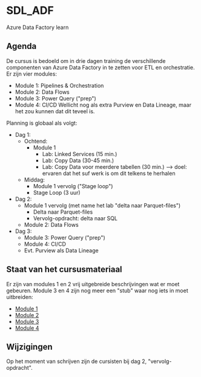 # SDL_ADF

Azure Data Factory learn

## Agenda

De cursus is bedoeld om in drie dagen training de verschillende componenten van Azure Data Factory in te zetten voor ETL en orchestratie. Er zijn vier modules:

* Module 1: Pipelines & Orchestration
* Module 2: Data Flows
* Module 3: Power Query ("prep")
* Module 4: CI/CD
Wellicht nog als extra Purview en Data Lineage, maar het zou kunnen dat dit teveel is.

Planning is globaal als volgt:

* Dag 1:
  * Ochtend:
    * Module 1
      * Lab: Linked Services (15 min.)
      * Lab: Copy Data (30-45 min.)
      * Lab: Copy Data voor meerdere tabellen (30 min.) --> doel: ervaren dat het suf werk is om dit telkens te herhalen
  * Middag:
    * Module 1 vervolg ("Stage loop")
    * Stage Loop (3 uur)
* Dag 2:
  * Module 1 vervolg (met name het lab "delta naar Parquet-files")
    * Delta naar Parquet-files
    * Vervolg-opdracht: delta naar SQL
  * Module 2: Data Flows
* Dag 3:
  * Module 3: Power Query ("prep")
  * Module 4: CI/CD
  * Evt. Purview als Data Lineage

## Staat van het cursusmateriaal

Er zijn van modules 1 en 2 vrij uitgebreide beschrijvingen wat er moet gebeuren. Module 3 en 4 zijn nog meer een "stub" waar nog iets in moet uitbreiden:

* [Module 1](./handboek/module-1.md)
* [Module 2](./handboek/module-2.md)
* [Module 3](./handboek/module-3.md)
* [Module 4](./handboek/module-4.md)

## Wijzigingen

Op het moment van schrijven zijn de cursisten bij dag 2, "vervolg-opdracht".